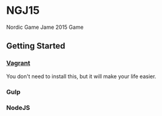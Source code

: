 # NGJ15
Nordic Game Jame 2015 Game

## Getting Started

### [Vagrant](https://www.vagrantup.com/)
You don't need to install this, but it will make your life easier.

### Gulp

### NodeJS
